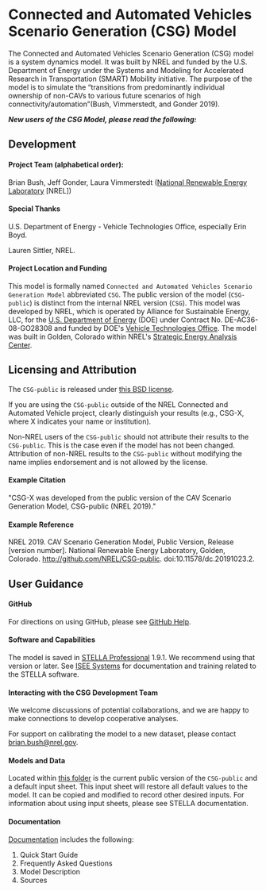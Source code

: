 ﻿# Connected and Automated Vehicles Scenario Generation (CSG) Model


The Connected and Automated Vehicles Scenario Generation (CSG) model is a system dynamics
model. It was built by NREL and funded by the U.S. Department of Energy under the Systems
and Modeling for Accelerated Research in Transportation (SMART) Mobility initiative. The
purpose of the model is to simulate the “transitions from predominantly individual ownership
of non-CAVs to various future scenarios of high connectivity/automation”(Bush, Vimmerstedt,
and Gonder 2019).


***New users of the CSG Model, please read the following:***


## Development


#### Project Team (alphabetical order):

Brian Bush, Jeff Gonder, Laura Vimmerstedt ([National Renewable Energy Laboratory](http://www.nrel.gov/) [NREL])


#### Special Thanks 

U.S. Department of Energy - Vehicle Technologies Office, especially Erin Boyd. 

Lauren Sittler, NREL.


#### Project Location and Funding

This model is formally named ``Connected and Automated Vehicles Scenario Generation Model`` abbreviated ``CSG``. The public version of the model (``CSG-public``) is distinct from the internal NREL version (``CSG``). This model was developed by NREL, which is operated by Alliance for Sustainable Energy, LLC, for the [U.S. Department of Energy](https://www.energy.gov/) (DOE) under Contract No. DE-AC36-08-GO28308 and funded by DOE's [Vehicle Technologies Office](https://www.energy.gov/science-innovation/vehicles). The model was built in Golden, Colorado within NREL's [Strategic Energy Analysis Center](https://www.nrel.gov/analysis/).


## Licensing and Attribution

The ``CSG-public`` is released under [this BSD license](LICENSE).

If you are using the ``CSG-public`` outside of the NREL Connected and Automated Vehicle project, clearly distinguish your results (e.g., CSG-X, where X indicates your name or institution).

Non-NREL users of the ``CSG-public`` should not attribute their results to the ``CSG-public``. This is the case even if the model has not been changed. Attribution of non-NREL results to the ``CSG-public`` without modifying the name implies endorsement and is not allowed by the license.


#### Example Citation

"CSG-X was developed from the public version of the CAV Scenario Generation Model, CSG-public (NREL 2019)." 


#### Example Reference 

NREL 2019. CAV Scenario Generation Model, Public Version, Release [version number]. National Renewable Energy Laboratory, Golden, Colorado. http://github.com/NREL/CSG-public. doi:10.11578/dc.20191023.2.


## User Guidance


#### GitHub

For directions on using GitHub, please see [GitHub Help](https://help.github.com/en#dotcom).


#### Software and Capabilities

The model is saved in [STELLA Professional](https://www.iseesystems.com/store/products/stella-professional.aspx) 1.9.1. We recommend using that version or later. See [ISEE Systems](https://www.iseesystems.com/) for documentation and training related to the STELLA software.


#### Interacting with the CSG Development Team 

We welcome discussions of potential collaborations, and we are happy to make connections to develop cooperative analyses.

For support on calibrating the model to a new dataset, please contact <brian.bush@nrel.gov>.


#### Models and Data

Located within [this folder](models/) is the current public version of the ``CSG-public`` and a default input sheet. This input sheet will restore all default values to the model. It can be copied and modified to record other desired inputs. For information about using input sheets, please see STELLA documentation.

#### Documentation

[Documentation](documentation/) includes the following:

1.  Quick Start Guide
2.  Frequently Asked Questions
3.  Model Description
4.  Sources
